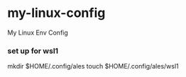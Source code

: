 # my-linux-config
My Linux Env Config


### set up for wsl1
mkdir $HOME/.config/ales
touch $HOME/.config/ales/wsl1
